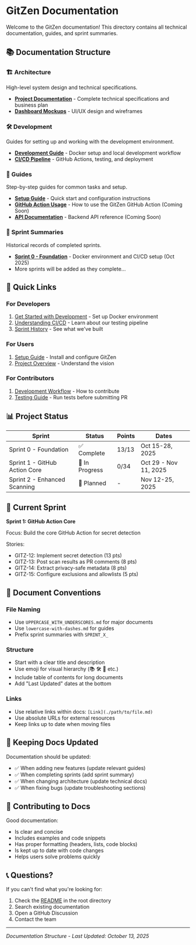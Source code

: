 # GitZen Documentation

Welcome to the GitZen documentation! This directory contains all technical documentation, guides, and sprint summaries.

## 📚 Documentation Structure

### 🏗️ Architecture
High-level system design and technical specifications.

- **[Project Documentation](./architecture/PROJECT_DOCUMENTATION.md)** - Complete technical specifications and business plan
- **[Dashboard Mockups](./architecture/dashboard-mockup.md)** - UI/UX design and wireframes

### 🛠️ Development
Guides for setting up and working with the development environment.

- **[Development Guide](./development/DEVELOPMENT.md)** - Docker setup and local development workflow
- **[CI/CD Pipeline](./development/CI_CD.md)** - GitHub Actions, testing, and deployment

### 📖 Guides
Step-by-step guides for common tasks and setup.

- **[Setup Guide](./guides/SETUP_GUIDE.md)** - Quick start and configuration instructions
- **[GitHub Action Usage](./guides/GITHUB_ACTION.md)** - How to use the GitZen GitHub Action (Coming Soon)
- **[API Documentation](./guides/API.md)** - Backend API reference (Coming Soon)

### 🏃 Sprint Summaries
Historical records of completed sprints.

- **[Sprint 0 - Foundation](./sprints/SPRINT_0_SUMMARY.md)** - Docker environment and CI/CD setup (Oct 2025)
- More sprints will be added as they complete...

## 🚀 Quick Links

### For Developers
1. [Get Started with Development](./development/DEVELOPMENT.md) - Set up Docker environment
2. [Understanding CI/CD](./development/CI_CD.md) - Learn about our testing pipeline
3. [Sprint History](./sprints/) - See what we've built

### For Users
1. [Setup Guide](./guides/SETUP_GUIDE.md) - Install and configure GitZen
2. [Project Overview](./architecture/PROJECT_DOCUMENTATION.md) - Understand the vision

### For Contributors
1. [Development Workflow](./development/DEVELOPMENT.md#development-workflow) - How to contribute
2. [Testing Guide](./development/CI_CD.md#running-tests-locally) - Run tests before submitting PR

## 📊 Project Status

| Sprint | Status | Points | Dates |
|--------|--------|--------|-------|
| Sprint 0 - Foundation | ✅ Complete | 13/13 | Oct 15-28, 2025 |
| Sprint 1 - GitHub Action Core | 🔄 In Progress | 0/34 | Oct 29 - Nov 11, 2025 |
| Sprint 2 - Enhanced Scanning | 📅 Planned | - | Nov 12-25, 2025 |

## 🎯 Current Sprint

**Sprint 1: GitHub Action Core**

Focus: Build the core GitHub Action for secret detection

Stories:
- GITZ-12: Implement secret detection (13 pts)
- GITZ-13: Post scan results as PR comments (8 pts)  
- GITZ-14: Extract privacy-safe metadata (8 pts)
- GITZ-15: Configure exclusions and allowlists (5 pts)

## 📝 Document Conventions

### File Naming
- Use `UPPERCASE_WITH_UNDERSCORES.md` for major documents
- Use `lowercase-with-dashes.md` for guides
- Prefix sprint summaries with `SPRINT_X_`

### Structure
- Start with a clear title and description
- Use emoji for visual hierarchy (📚 🛠️ 🚀 etc.)
- Include table of contents for long documents
- Add "Last Updated" dates at the bottom

### Links
- Use relative links within docs: `[Link](./path/to/file.md)`
- Use absolute URLs for external resources
- Keep links up to date when moving files

## 🔄 Keeping Docs Updated

Documentation should be updated:
- ✅ When adding new features (update relevant guides)
- ✅ When completing sprints (add sprint summary)
- ✅ When changing architecture (update technical docs)
- ✅ When fixing bugs (update troubleshooting sections)

## 🤝 Contributing to Docs

Good documentation:
- Is clear and concise
- Includes examples and code snippets
- Has proper formatting (headers, lists, code blocks)
- Is kept up to date with code changes
- Helps users solve problems quickly

## 📞 Questions?

If you can't find what you're looking for:
1. Check the [README](../README.md) in the root directory
2. Search existing documentation
3. Open a GitHub Discussion
4. Contact the team

---

*Documentation Structure - Last Updated: October 13, 2025*
